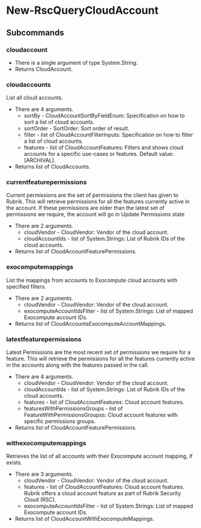 # New-RscQueryCloudAccount
## Subcommands
### cloudaccount
- There is a single argument of type System.String.
- Returns CloudAccount.
### cloudaccounts
List all cloud accounts.

- There are 4 arguments.
    - sortBy - CloudAccountSortByFieldEnum: Specification on how to sort a list of cloud accounts.
    - sortOrder - SortOrder: Sort order of result.
    - filter - list of CloudAccountFilterInputs: Specification on how to filter a list of cloud accounts.
    - features - list of CloudAccountFeatures: Filters and shows cloud accounts for a specific use-cases or features. Default value: [ARCHIVAL].
- Returns list of CloudAccounts.
### currentfeaturepermissions
Current permissions are the set of permissions the client has given to Rubrik. This will retrieve permissions for all the features currently active in the account. If these permissions are older than the latest set of permissions we require, the account will go in Update Permissions state

- There are 2 arguments.
    - cloudVendor - CloudVendor: Vendor of the cloud account.
    - cloudAccountIds - list of System.Strings: List of Rubrik IDs of the cloud accounts.
- Returns list of CloudAccountFeaturePermissions.
### exocomputemappings
List the mappings from accounts to Exocompute cloud accounts with specified filters.

- There are 2 arguments.
    - cloudVendor - CloudVendor: Vendor of the cloud account.
    - exocomputeAccountIdsFilter - list of System.Strings: List of mapped Exocompute account IDs.
- Returns list of CloudAccountsExocomputeAccountMappings.
### latestfeaturepermissions
Latest Permissions are the most recent set of permissions we require for a feature. This will retrieve the permissions for all the features currently active in the accounts along with the features passed in the call.

- There are 4 arguments.
    - cloudVendor - CloudVendor: Vendor of the cloud account.
    - cloudAccountIds - list of System.Strings: List of Rubrik IDs of the cloud accounts.
    - features - list of CloudAccountFeatures: Cloud account features.
    - featuresWithPermissionsGroups - list of FeatureWithPermissionsGroupss: Cloud account features with specific permissions groups.
- Returns list of CloudAccountFeaturePermissions.
### withexocomputemappings
Retrieves the list of all accounts with their Exocompute account mapping, if exists.

- There are 3 arguments.
    - cloudVendor - CloudVendor: Vendor of the cloud account.
    - features - list of CloudAccountFeatures: Cloud account features. Rubrik offers a cloud account feature as part of Rubrik Security Cloud (RSC).
    - exocomputeAccountIdsFilter - list of System.Strings: List of mapped Exocompute account IDs.
- Returns list of CloudAccountWithExocomputeMappings.
